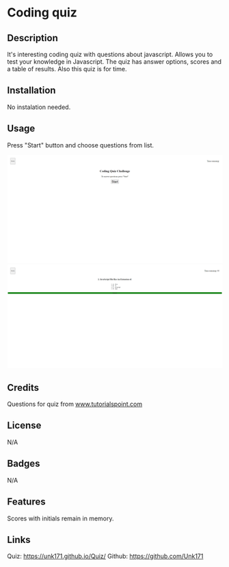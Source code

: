 # Coding quiz

## Description

It's interesting coding quiz with questions about javascript. Allows you to test your knowledge in Javascript. 
The quiz has answer options, scores and a table of results. Also this quiz is for time.

## Installation

No instalation needed.

## Usage

Press "Start" button and choose questions from list.

![quiz screenshot](assets/images/screenshot1.png)
![quiz screenshot](assets/images/screenshot2.png)

## Credits

Questions for quiz from www.tutorialspoint.com

## License

N/A

## Badges

N/A

## Features

Scores with initials remain in memory.


## Links

Quiz: https://unk171.github.io/Quiz/
Github: https://github.com/Unk171